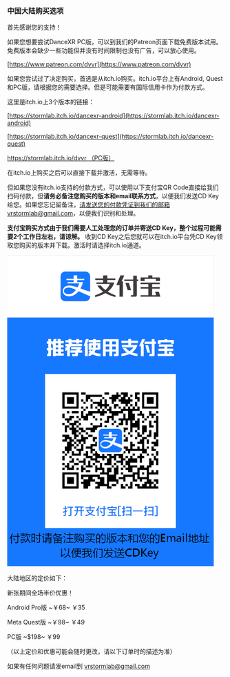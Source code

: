 ### 中国大陆购买选项

首先感谢您的支持！

如果您想要尝试DanceXR PC版，可以到我们的Patreon页面下载免费版本试用。免费版本会缺少一些功能但并没有时间限制也没有广告，可以放心使用。

[https://www.patreon.com/dvvr](https://www.patreon.com/dvvr)


如果您尝试过了决定购买，首选是从itch.io购买。itch.io平台上有Android, Quest和PC版，请根据您的需要选择。但是可能需要有国际信用卡作为付款方式。

这里是itch.io上3个版本的链接：

[https://stormlab.itch.io/dancexr-android](https://stormlab.itch.io/dancexr-android)

[https://stormlab.itch.io/dancexr-quest](https://stormlab.itch.io/dancexr-quest)

[https://stormlab.itch.io/dvvr （PC版）](https://stormlab.itch.io/dvvr)


在itch.io上购买之后可以直接下载并激活，无需等待。

但如果您没有itch.io支持的付款方式，可以使用以下支付宝QR Code直接给我们扫码付款，但**请务必备注您购买的版本和email联系方式**，以便我们发送CD Key给您。如果您忘记留备注，请发送您的付款凭证到我们的邮箱vrstormlab@gmail.com，以便我们识别和处理。

**支付宝购买方式由于我们需要人工处理您的订单并寄送CD Key，整个过程可能需要2个工作日左右，请谅解。** 收到CD Key之后您就可以在itch.io平台凭CD Key领取您购买的版本并下载。激活时请选择itch.io通道。

![Alipay Code](vrstormlab_alipay.png)


大陆地区的定价如下：

新张期间全场半价优惠！

Android Pro版 ~￥68~ ￥35

Meta Quest版 ~￥98~ ￥49

PC版 ~$198~ ￥99

（以上定价和优惠可能会随时更改，请以下订单时的描述为准）

如果有任何问题请发email到 vrstormlab@gmail.com
